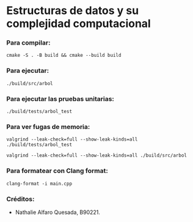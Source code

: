 # Estructuras de datos y su complejidad computacional



### Para compilar:

`cmake -S . -B build && cmake --build build `


### Para ejecutar:

`./build/src/arbol `

### Para ejecutar las pruebas unitarias:

`./build/tests/arbol_test `


### Para ver fugas de memoria:

```
valgrind --leak-check=full --show-leak-kinds=all ./build/tests/arbol_test

valgrind --leak-check=full --show-leak-kinds=all ./build/src/arbol 
```


### Para formatear con Clang format:

`clang-format -i main.cpp`


### Créditos:

- Nathalie Alfaro Quesada, B90221.